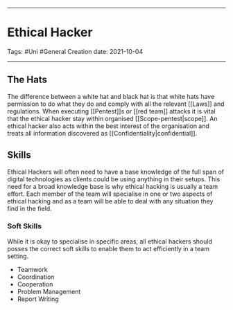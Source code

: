 -----------------------------------------------
# Ethical Hacker
Tags:  #Uni #General 
Creation date: 2021-10-04

-----------------------------------------------
## The Hats

The difference between a white hat and black hat is that white hats have permission to do what they do and comply with all the relevant [[Laws]] and regulations. When executing [[Pentest]]s or [[red team]] attacks it is vital that the ethical hacker stay within organised [[Scope-pentest|scope]]. An ethical hacker also acts within the best interest of the organisation and treats all information discovered as [[Confidentiality|confidential]].

## Skills

Ethical Hackers will often need to have a base knowledge of the full span of digital technologies as clients could be using anything in their setups. This need for a broad knowledge base is why ethical hacking is usually a team effort. Each member of the team will specialise in one or two aspects of ethical hacking and as a team will be able to deal with any situation they find in the field.

### Soft Skills

While it is okay to specialise in specific areas, all ethical hackers should posses the correct soft skills to enable them to act efficiently in a team setting.

-	Teamwork
-	Coordination
-	Cooperation
-	Problem Management
-	Report Writing